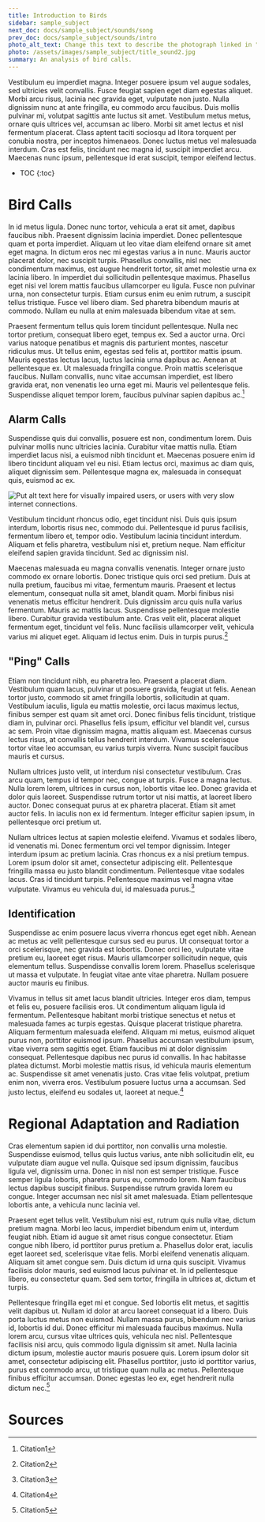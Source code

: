 ```yaml
---
title: Introduction to Birds
sidebar: sample_subject
next_doc: docs/sample_subject/sounds/song
prev_doc: docs/sample_subject/sounds/intro
photo_alt_text: Change this text to describe the photograph linked in "photo".
photo: /assets/images/sample_subject/title_sound2.jpg 
summary: An analysis of bird calls.
---
```


Vestibulum eu imperdiet magna. Integer posuere ipsum vel augue sodales, sed ultricies velit convallis. Fusce feugiat sapien eget diam egestas aliquet. Morbi arcu risus, lacinia nec gravida eget, vulputate non justo. Nulla dignissim nunc at ante fringilla, eu commodo arcu faucibus. Duis mollis pulvinar mi, volutpat sagittis ante luctus sit amet. Vestibulum metus metus, ornare quis ultrices vel, accumsan ac libero. Morbi sit amet lectus et nisl fermentum placerat. Class aptent taciti sociosqu ad litora torquent per conubia nostra, per inceptos himenaeos. Donec luctus metus vel malesuada interdum. Cras est felis, tincidunt nec magna id, suscipit imperdiet arcu. Maecenas nunc ipsum, pellentesque id erat suscipit, tempor eleifend lectus. 

* TOC
{:toc}

# Bird Calls

In id metus ligula. Donec nunc tortor, vehicula a erat sit amet, dapibus faucibus nibh. Praesent dignissim lacinia imperdiet. Donec pellentesque quam et porta imperdiet. Aliquam ut leo vitae diam eleifend ornare sit amet eget magna. In dictum eros nec mi egestas varius a in nunc. Mauris auctor placerat dolor, nec suscipit turpis. Phasellus convallis, nisl nec condimentum maximus, est augue hendrerit tortor, sit amet molestie urna ex lacinia libero. In imperdiet dui sollicitudin pellentesque maximus. Phasellus eget nisi vel lorem mattis faucibus ullamcorper eu ligula. Fusce non pulvinar urna, non consectetur turpis. Etiam cursus enim eu enim rutrum, a suscipit tellus tristique. Fusce vel libero diam. Sed pharetra bibendum mauris at commodo. Nullam eu nulla at enim malesuada bibendum vitae at sem.

Praesent fermentum tellus quis lorem tincidunt pellentesque. Nulla nec tortor pretium, consequat libero eget, tempus ex. Sed a auctor urna. Orci varius natoque penatibus et magnis dis parturient montes, nascetur ridiculus mus. Ut tellus enim, egestas sed felis at, porttitor mattis ipsum. Mauris egestas lectus lacus, luctus lacinia urna dapibus ac. Aenean at pellentesque ex. Ut malesuada fringilla congue. Proin mattis scelerisque faucibus. Nullam convallis, nunc vitae accumsan imperdiet, est libero gravida erat, non venenatis leo urna eget mi. Mauris vel pellentesque felis. Suspendisse aliquet tempor lorem, faucibus pulvinar sapien dapibus ac.[^1]

## Alarm Calls

Suspendisse quis dui convallis, posuere est non, condimentum lorem. Duis pulvinar mollis nunc ultricies lacinia. Curabitur vitae mattis nulla. Etiam imperdiet lacus nisi, a euismod nibh tincidunt et. Maecenas posuere enim id libero tincidunt aliquam vel eu nisi. Etiam lectus orci, maximus ac diam quis, aliquet dignissim sem. Pellentesque magna ex, malesuada in consequat quis, euismod ac ex. 

<img src="/template-information-site/assets/images/sample_subject/bird12.jpg" alt="Put alt text here for visually impaired users, or users with very slow internet connections."/>

Vestibulum tincidunt rhoncus odio, eget tincidunt nisi. Duis quis ipsum interdum, lobortis risus nec, commodo dui. Pellentesque id purus facilisis, fermentum libero et, tempor odio. Vestibulum lacinia tincidunt interdum. Aliquam et felis pharetra, vestibulum nisi et, pretium neque. Nam efficitur eleifend sapien gravida tincidunt. Sed ac dignissim nisl.

Maecenas malesuada eu magna convallis venenatis. Integer ornare justo commodo ex ornare lobortis. Donec tristique quis orci sed pretium. Duis at nulla pretium, faucibus mi vitae, fermentum mauris. Praesent et lectus elementum, consequat nulla sit amet, blandit quam. Morbi finibus nisi venenatis metus efficitur hendrerit. Duis dignissim arcu quis nulla varius fermentum. Mauris ac mattis lacus. Suspendisse pellentesque molestie libero. Curabitur gravida vestibulum ante. Cras velit elit, placerat aliquet fermentum eget, tincidunt vel felis. Nunc facilisis ullamcorper velit, vehicula varius mi aliquet eget. Aliquam id lectus enim. Duis in turpis purus.[^2]

## "Ping" Calls

Etiam non tincidunt nibh, eu pharetra leo. Praesent a placerat diam. Vestibulum quam lacus, pulvinar ut posuere gravida, feugiat ut felis. Aenean tortor justo, commodo sit amet fringilla lobortis, sollicitudin at quam. Vestibulum iaculis, ligula eu mattis molestie, orci lacus maximus lectus, finibus semper est quam sit amet orci. Donec finibus felis tincidunt, tristique diam in, pulvinar orci. Phasellus felis ipsum, efficitur vel blandit vel, cursus ac sem. Proin vitae dignissim magna, mattis aliquam est. Maecenas cursus lectus risus, at convallis tellus hendrerit interdum. Vivamus scelerisque tortor vitae leo accumsan, eu varius turpis viverra. Nunc suscipit faucibus mauris et cursus.

Nullam ultrices justo velit, ut interdum nisi consectetur vestibulum. Cras arcu quam, tempus id tempor nec, congue at turpis. Fusce a magna lectus. Nulla lorem lorem, ultrices in cursus non, lobortis vitae leo. Donec gravida et dolor quis laoreet. Suspendisse rutrum tortor ut nisi mattis, at laoreet libero auctor. Donec consequat purus at ex pharetra placerat. Etiam sit amet auctor felis. In iaculis non ex id fermentum. Integer efficitur sapien ipsum, in pellentesque orci pretium ut.

Nullam ultrices lectus at sapien molestie eleifend. Vivamus et sodales libero, id venenatis mi. Donec fermentum orci vel tempor dignissim. Integer interdum ipsum ac pretium lacinia. Cras rhoncus ex a nisi pretium tempus. Lorem ipsum dolor sit amet, consectetur adipiscing elit. Pellentesque fringilla massa eu justo blandit condimentum. Pellentesque vitae sodales lacus. Cras id tincidunt turpis. Pellentesque maximus vel magna vitae vulputate. Vivamus eu vehicula dui, id malesuada purus.[^3]

## Identification

Suspendisse ac enim posuere lacus viverra rhoncus eget eget nibh. Aenean ac metus ac velit pellentesque cursus sed eu purus. Ut consequat tortor a orci scelerisque, nec gravida est lobortis. Donec orci leo, vulputate vitae pretium eu, laoreet eget risus. Mauris ullamcorper sollicitudin neque, quis elementum tellus. Suspendisse convallis lorem lorem. Phasellus scelerisque ut massa et vulputate. In feugiat vitae ante vitae pharetra. Nullam posuere auctor mauris eu finibus.

Vivamus in tellus sit amet lacus blandit ultricies. Integer eros diam, tempus et felis eu, posuere facilisis eros. Ut condimentum aliquam ligula id fermentum. Pellentesque habitant morbi tristique senectus et netus et malesuada fames ac turpis egestas. Quisque placerat tristique pharetra. Aliquam fermentum malesuada eleifend. Aliquam mi metus, euismod aliquet purus non, porttitor euismod ipsum. Phasellus accumsan vestibulum ipsum, vitae viverra sem sagittis eget. Etiam faucibus mi at dolor dignissim consequat. Pellentesque dapibus nec purus id convallis. In hac habitasse platea dictumst. Morbi molestie mattis risus, id vehicula mauris elementum ac. Suspendisse sit amet venenatis justo. Cras vitae felis volutpat, pretium enim non, viverra eros. Vestibulum posuere luctus urna a accumsan. Sed justo lectus, eleifend eu sodales ut, laoreet at neque.[^4]

# Regional Adaptation and Radiation

Cras elementum sapien id dui porttitor, non convallis urna molestie. Suspendisse euismod, tellus quis luctus varius, ante nibh sollicitudin elit, eu vulputate diam augue vel nulla. Quisque sed ipsum dignissim, faucibus ligula vel, dignissim urna. Donec in nisl non est semper tristique. Fusce semper ligula lobortis, pharetra purus eu, commodo lorem. Nam faucibus lectus dapibus suscipit finibus. Suspendisse rutrum gravida lorem eu congue. Integer accumsan nec nisl sit amet malesuada. Etiam pellentesque lobortis ante, a vehicula nunc lacinia vel.

Praesent eget tellus velit. Vestibulum nisi est, rutrum quis nulla vitae, dictum pretium magna. Morbi leo lacus, imperdiet bibendum enim ut, interdum feugiat nibh. Etiam id augue sit amet risus congue consectetur. Etiam congue nibh libero, id porttitor purus pretium a. Phasellus dolor erat, iaculis eget laoreet sed, scelerisque vitae felis. Morbi eleifend venenatis aliquam. Aliquam sit amet congue sem. Duis dictum id urna quis suscipit. Vivamus facilisis dolor mauris, sed euismod lacus pulvinar et. In id pellentesque libero, eu consectetur quam. Sed sem tortor, fringilla in ultrices at, dictum et turpis.

Pellentesque fringilla eget mi et congue. Sed lobortis elit metus, et sagittis velit dapibus ut. Nullam id dolor at arcu laoreet consequat id a libero. Duis porta luctus metus non euismod. Nullam massa purus, bibendum nec varius id, lobortis id dui. Donec efficitur mi malesuada faucibus maximus. Nulla lorem arcu, cursus vitae ultrices quis, vehicula nec nisl. Pellentesque facilisis nisi arcu, quis commodo ligula dignissim sit amet. Nulla lacinia dictum ipsum, molestie auctor mauris posuere quis. Lorem ipsum dolor sit amet, consectetur adipiscing elit. Phasellus porttitor, justo id porttitor varius, purus est commodo arcu, ut tristique quam nulla ac metus. Pellentesque finibus efficitur accumsan. Donec egestas leo ex, eget hendrerit nulla dictum nec.[^5]

# Sources

[^1]: Citation1
[^2]: Citation2
[^3]: Citation3
[^4]: Citation4
[^5]: Citation5

